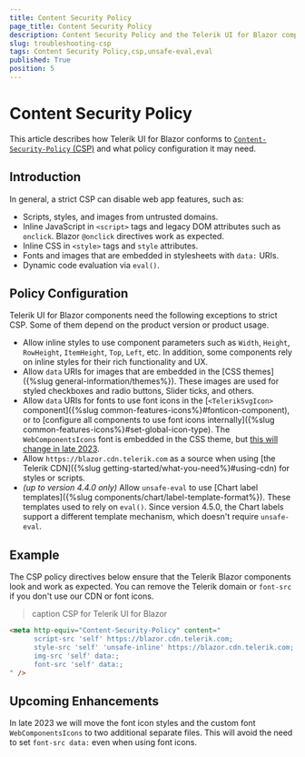 ```yaml
---
title: Content Security Policy
page_title: Content Security Policy
description: Content Security Policy and the Telerik UI for Blazor components suite.
slug: troubleshooting-csp
tags: Content Security Policy,csp,unsafe-eval,eval
published: True
position: 5
---
```


# Content Security Policy

This article describes how Telerik UI for Blazor conforms to [`Content-Security-Policy` (CSP)](https://developer.mozilla.org/en-US/docs/Web/HTTP/Headers/Content-Security-Policy) and what policy configuration it may need.

## Introduction

In general, a strict CSP can disable web app features, such as:

* Scripts, styles, and images from untrusted domains.
* Inline JavaScript in `<script>` tags and legacy DOM attributes such as `onclick`. Blazor `@onclick` directives work as expected.
* Inline CSS in `<style>` tags and `style` attributes. 
* Fonts and images that are embedded in stylesheets with `data:` URIs.
* Dynamic code evaluation via `eval()`.

## Policy Configuration

Telerik UI for Blazor components need the following exceptions to strict CSP. Some of them depend on the product version or product usage.

* Allow inline styles to use component parameters such as `Width`, `Height`, `RowHeight`, `ItemHeight`, `Top`, `Left`, etc. In addition, some components rely on inline styles for their rich functionality and UX.
* Allow `data` URIs for images that are embedded in the [CSS themes]({%slug general-information/themes%}). These images are used for styled checkboxes and radio buttons, Slider ticks, and others.
* Allow `data` URIs for fonts to use font icons in the [`<TelerikSvgIcon>` component]({%slug common-features-icons%}#fonticon-component), or to [configure all components to use font icons internally]({%slug common-features-icons%}#set-global-icon-type). The `WebComponentsIcons` font is embedded in the CSS theme, but [this will change in late 2023](#upcoming-enhancements).
* Allow `https://blazor.cdn.telerik.com` as a source when using [the Telerik CDN]({%slug getting-started/what-you-need%}#using-cdn) for styles or scripts.
* *(up to version 4.4.0 only)* Allow `unsafe-eval` to use [Chart label templates]({%slug components/chart/label-template-format%}). These templates used to rely on `eval()`. Since version 4.5.0, the Chart labels support a different template mechanism, which doesn't require `unsafe-eval`.

## Example

The CSP policy directives below ensure that the Telerik Blazor components look and work as expected. You can remove the Telerik domain or `font-src` if you don't use our CDN or font icons.

>caption CSP for Telerik UI for Blazor

<div class="skip-repl"></div>

````HTML
<meta http-equiv="Content-Security-Policy" content="
      script-src 'self' https://blazor.cdn.telerik.com;
      style-src 'self' 'unsafe-inline' https://blazor.cdn.telerik.com;
      img-src 'self' data:;
      font-src 'self' data:;
" />
````

## Upcoming Enhancements

In late 2023 we will move the font icon styles and the custom font `WebComponentsIcons` to two additional separate files. This will avoid the need to set `font-src data:` even when using font icons.
